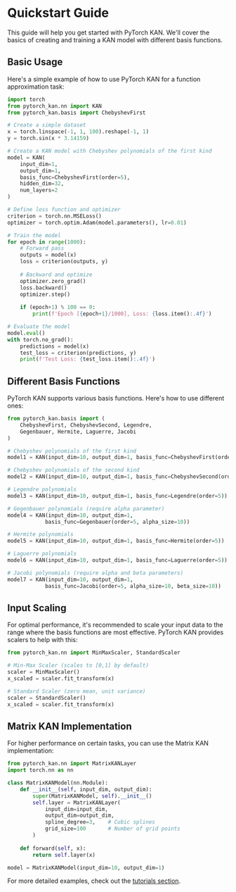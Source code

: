 # Quickstart Guide

This guide will help you get started with PyTorch KAN. We'll cover the basics of creating and training a KAN model with different basis functions.

## Basic Usage

Here's a simple example of how to use PyTorch KAN for a function approximation task:

```python
import torch
from pytorch_kan.nn import KAN
from pytorch_kan.basis import ChebyshevFirst

# Create a simple dataset
x = torch.linspace(-1, 1, 100).reshape(-1, 1)
y = torch.sin(x * 3.14159)

# Create a KAN model with Chebyshev polynomials of the first kind
model = KAN(
    input_dim=1,
    output_dim=1,
    basis_func=ChebyshevFirst(order=5),
    hidden_dim=32,
    num_layers=2
)

# Define loss function and optimizer
criterion = torch.nn.MSELoss()
optimizer = torch.optim.Adam(model.parameters(), lr=0.01)

# Train the model
for epoch in range(1000):
    # Forward pass
    outputs = model(x)
    loss = criterion(outputs, y)
    
    # Backward and optimize
    optimizer.zero_grad()
    loss.backward()
    optimizer.step()
    
    if (epoch+1) % 100 == 0:
        print(f'Epoch [{epoch+1}/1000], Loss: {loss.item():.4f}')

# Evaluate the model
model.eval()
with torch.no_grad():
    predictions = model(x)
    test_loss = criterion(predictions, y)
    print(f'Test Loss: {test_loss.item():.4f}')
```

## Different Basis Functions

PyTorch KAN supports various basis functions. Here's how to use different ones:

```python
from pytorch_kan.basis import (
    ChebyshevFirst, ChebyshevSecond, Legendre, 
    Gegenbauer, Hermite, Laguerre, Jacobi
)

# Chebyshev polynomials of the first kind
model1 = KAN(input_dim=10, output_dim=1, basis_func=ChebyshevFirst(order=5))

# Chebyshev polynomials of the second kind
model2 = KAN(input_dim=10, output_dim=1, basis_func=ChebyshevSecond(order=5))

# Legendre polynomials
model3 = KAN(input_dim=10, output_dim=1, basis_func=Legendre(order=5))

# Gegenbauer polynomials (require alpha parameter)
model4 = KAN(input_dim=10, output_dim=1, 
            basis_func=Gegenbauer(order=5, alpha_size=10))

# Hermite polynomials
model5 = KAN(input_dim=10, output_dim=1, basis_func=Hermite(order=5))

# Laguerre polynomials
model6 = KAN(input_dim=10, output_dim=1, basis_func=Laguerre(order=5))

# Jacobi polynomials (require alpha and beta parameters)
model7 = KAN(input_dim=10, output_dim=1, 
            basis_func=Jacobi(order=5, alpha_size=10, beta_size=10))
```

## Input Scaling

For optimal performance, it's recommended to scale your input data to the range where the basis functions are most effective. PyTorch KAN provides scalers to help with this:

```python
from pytorch_kan.nn import MinMaxScaler, StandardScaler

# Min-Max Scaler (scales to [0,1] by default)
scaler = MinMaxScaler()
x_scaled = scaler.fit_transform(x)

# Standard Scaler (zero mean, unit variance)
scaler = StandardScaler()
x_scaled = scaler.fit_transform(x)
```

## Matrix KAN Implementation

For higher performance on certain tasks, you can use the Matrix KAN implementation:

```python
from pytorch_kan.nn import MatrixKANLayer
import torch.nn as nn

class MatrixKANModel(nn.Module):
    def __init__(self, input_dim, output_dim):
        super(MatrixKANModel, self).__init__()
        self.layer = MatrixKANLayer(
            input_dim=input_dim, 
            output_dim=output_dim,
            spline_degree=3,    # Cubic splines
            grid_size=100       # Number of grid points
        )
    
    def forward(self, x):
        return self.layer(x)

model = MatrixKANModel(input_dim=10, output_dim=1)
```

For more detailed examples, check out the [tutorials section](tutorials/index).